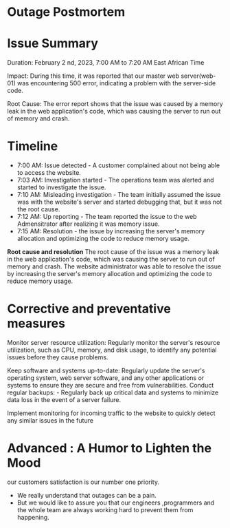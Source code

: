 # Outage Postmortem
# Issue Summary
Duration: February 2 nd, 2023, 7:00 AM to 7:20 AM  East African Time

Impact: During this time, it was reported that our master web server(web-01) was encountering 500 error, indicating a problem with the server-side code.

Root Cause: The error report shows that the issue was caused by a memory leak in the web application's code, which was causing the server to run out of memory and crash.

# Timeline
- 7:00 AM: Issue detected - A customer complained about not being able to access the website.
- 7:03 AM: Investigation started - The operations team was alerted and started to investigate the issue.
- 7:10 AM: Misleading investigation - The team initially assumed the issue was with the website's server and started debugging that, but it was not the root cause.
- 7:12 AM: Up reporting - The team reported the issue to the web Admensitrator  after realizing it was memory issue.
- 7:15 AM: Resolution - the issue by increasing the server's memory allocation and optimizing the code to reduce memory usage.

**Root cause and resolution**
The root cause of the issue was a memory leak in the web application's code, which was causing the server to run out of memory and crash. The website administrator was able to resolve the issue by increasing the server's memory allocation and optimizing the code to reduce memory usage.

# Corrective and preventative measures
Monitor server resource utilization: Regularly monitor the server's resource utilization, such as CPU, memory, and disk usage, to identify any potential issues before they cause problems.

Keep software and systems up-to-date: Regularly update the server's operating system, web server software, and any other applications or systems to ensure they are secure and free from vulnerabilities.
Conduct regular backups: - Regularly back up critical data and systems to minimize data loss in the event of a server failure.

Implement monitoring for incoming traffic to the website to quickly detect any similar issues in the future
# Advanced : A  Humor to Lighten the Mood
our customers satisfaction is  our number one priority.
- We really understand that outages can be a  pain. 
- But we would like to assure you that  our engineers ,programmers and the whole team are  always working hard to prevent them from happening. 
